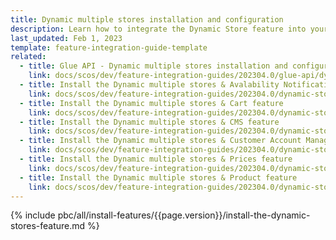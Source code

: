 ```yaml
---
title: Dynamic multiple stores installation and configuration
description: Learn how to integrate the Dynamic Store feature into your project
last_updated: Feb 1, 2023
template: feature-integration-guide-template
related:
  - title: Glue API - Dynamic multiple stores installation and configuration
    link: docs/scos/dev/feature-integration-guides/202304.0/glue-api/dynamic-stores-feature-integration.md
  - title: Install the Dynamic multiple stores & Avalability Notification feature
    link: docs/scos/dev/feature-integration-guides/202304.0/dynamic-stores-availability-notification-feature-integration.md
  - title: Install the Dynamic multiple stores & Cart feature
    link: docs/scos/dev/feature-integration-guides/202304.0/dynamic-stores-cart-feature-integration.md
  - title: Install the Dynamic multiple stores & CMS feature
    link: docs/scos/dev/feature-integration-guides/202304.0/dynamic-stores-cms-feautre-integration.md
  - title: Install the Dynamic multiple stores & Customer Account Management feature
    link: docs/scos/dev/feature-integration-guides/202304.0/dynamic-stores-customer-account-management-feature-integration.md
  - title: Install the Dynamic multiple stores & Prices feature
    link: docs/scos/dev/feature-integration-guides/202304.0/dynamic-stores-prices-feautre-integration.md
  - title: Install the Dynamic multiple stores & Product feature
    link: docs/scos/dev/feature-integration-guides/202304.0/dynamic-stores-product-feautre-integration.md
---
```


{% include pbc/all/install-features/{{page.version}}/install-the-dynamic-stores-feature.md %} <!-- To edit, see /_includes/pbc/all/install-features/202304.0/install-the-dynamic-stores-feature.md -->
